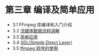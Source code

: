 # 第三章 编译及简单应用

- 3.1 FFmpeg 库编译和入门介绍
- 3.2 [流媒体数据流程讲解]()
- 3.3 [简单应用]()
- 3.4 [SDL(Simple Direct Layer)]()
- 3.5 [ffmpeg 程序的使用]()

